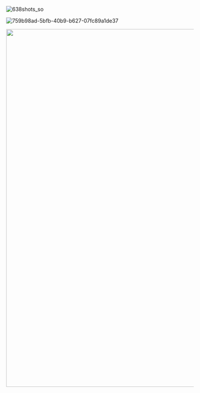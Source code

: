 ![638shots_so](https://github.com/carincon93/Algoritmos-de-planificacion/assets/18555989/7225847d-e27a-4c2b-9ce2-9233dfae3413)


![759b98ad-5bfb-40b9-b627-07fc89a1de37](https://github.com/carincon93/Algoritmos-de-planificacion/assets/18555989/bffab028-644c-4e38-89c7-3ca3464eb769)

<img align="center" width="960px" src="https://github.com/carincon93/Algoritmos-de-planificacion/assets/18555989/bffab028-644c-4e38-89c7-3ca3464eb769">
